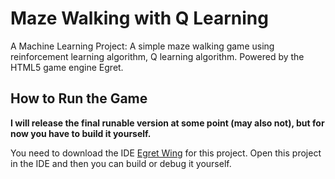 # Maze Walking with Q Learning

A Machine Learning Project: A simple maze walking game using reinforcement learning algorithm, Q learning algorithm. Powered by the HTML5 game engine Egret.

## How to Run the Game

**I will release the final runable version at some point (may also not), but for now you have to build it yourself.**

You need to download the IDE [Egret Wing](https://egret.com/en/products/wing.html) for this project. Open this project in the IDE and then you can build or debug it yourself.

